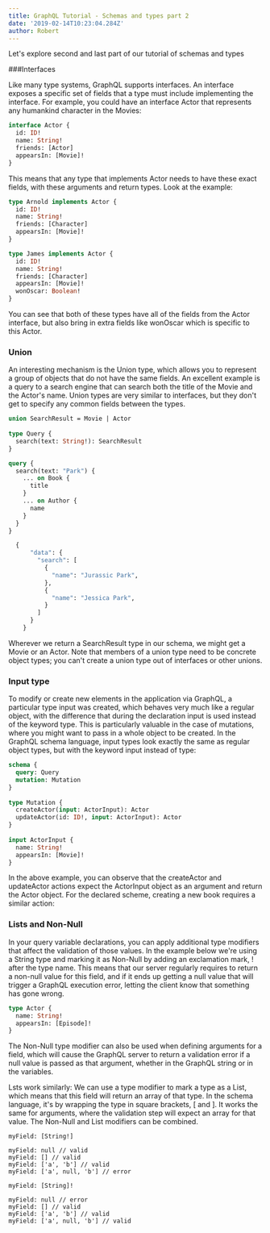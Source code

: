 ```yaml
---
title: GraphQL Tutorial - Schemas and types part 2
date: '2019-02-14T10:23:04.284Z'
author: Robert
---
```


Let's explore second and last part of our tutorial of schemas and types

###Interfaces

Like many type systems, GraphQL supports interfaces. An interface exposes a specific set of fields that a type must include implementing the interface. For example, you could have an interface Actor that represents any humankind character in the Movies:

```graphql
interface Actor {
  id: ID!
  name: String!
  friends: [Actor]
  appearsIn: [Movie]!
}
```

This means that any type that implements Actor needs to have these exact fields, with these arguments and return types. Look at the example:

```graphql
type Arnold implements Actor {
  id: ID!
  name: String!
  friends: [Character]
  appearsIn: [Movie]!
}

type James implements Actor {
  id: ID!
  name: String!
  friends: [Character]
  appearsIn: [Movie]!
  wonOscar: Boolean!
}
```
You can see that both of these types have all of the fields from the Actor interface, but also bring in extra fields like wonOscar which is specific to this Actor.

### Union

An interesting mechanism is the Union type, which allows you to represent a group of objects that do not have the same fields. An excellent example is a query to a search engine that can search both the title of the Movie and the Actor's name. Union types are very similar to interfaces, but they don't get to specify any common fields between the types.

```graphql
union SearchResult = Movie | Actor
  
type Query {
  search(text: String!): SearchResult
}

query {
  search(text: "Park") {
    ... on Book {
      title
    }
    ... on Author {
      name
    }
  }
}
```
```graphql
  {
      "data": {
        "search": [
          {
            "name": "Jurassic Park",
          },
          {
            "name": "Jessica Park",
          }
        ]
      }
    }
```
Wherever we return a SearchResult type in our schema, we might get a Movie or an Actor. Note that members of a union type need to be concrete object types; you can't create a union type out of interfaces or other unions.

### Input type

To modify or create new elements in the application via GraphQL, a particular type input was created, which behaves very much like a regular object, with the difference that during the declaration input is used instead of the keyword type. This is particularly valuable in the case of mutations, where you might want to pass in a whole object to be created. In the GraphQL schema language, input types look exactly the same as regular object types, but with the keyword input instead of type:

```graphql
schema {
  query: Query
  mutation: Mutation
}
  
type Mutation {
  createActor(input: ActorInput): Actor
  updateActor(id: ID!, input: ActorInput): Actor
}
  
input ActorInput {
  name: String!
  appearsIn: [Movie]!
}
```

In the above example, you can observe that the createActor and updateActor actions expect the ActorInput object as an argument and return the Actor object. For the declared scheme, creating a new book requires a similar action:

### Lists and Non-Null 

In your query variable declarations, you can apply additional type modifiers that affect the validation of those values.  In the example below we're using a String type and marking it as Non-Null by adding an exclamation mark, ! after the type name. This means that our server regularly requires to return a non-null value for this field, and if it ends up getting a null value that will trigger a GraphQL execution error, letting the client know that something has gone wrong.

```graphql
type Actor {
  name: String!
  appearsIn: [Episode]!
}
```
The Non-Null type modifier can also be used when defining arguments for a field, which will cause the GraphQL server to return a validation error if a null value is passed as that argument, whether in the GraphQL string or in the variables.

Lsts work similarly: We can use a type modifier to mark a type as a List, which means that this field will return an array of that type. In the schema language, it's by wrapping the type in square brackets, [ and ]. It works the same for arguments, where the validation step will expect an array for that value. The Non-Null and List modifiers can be combined. 

```
myField: [String!]
```
```
myField: null // valid
myField: [] // valid
myField: ['a', 'b'] // valid
myField: ['a', null, 'b'] // error
```
```
myField: [String]!
```
```
myField: null // error
myField: [] // valid
myField: ['a', 'b'] // valid
myField: ['a', null, 'b'] // valid
```


